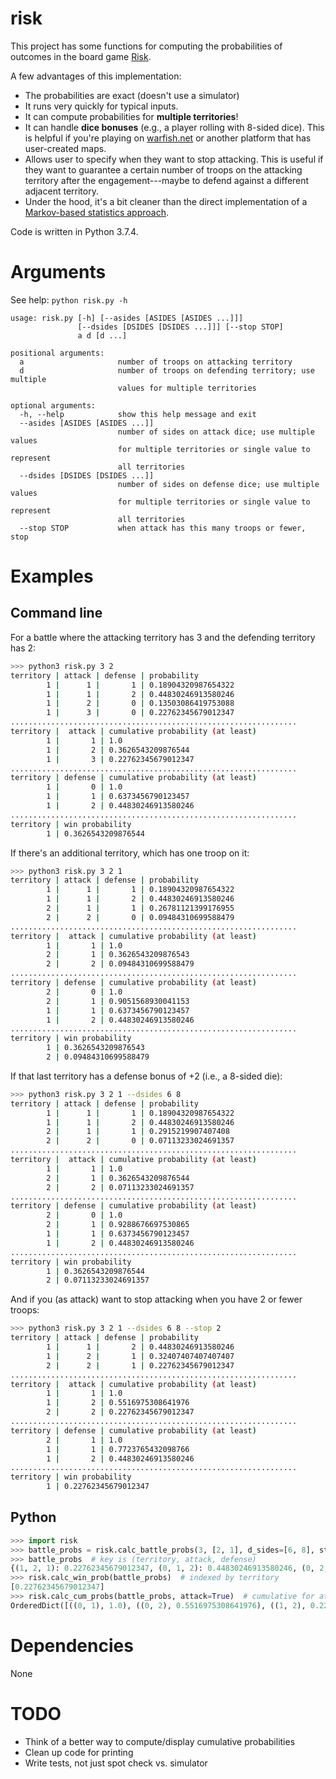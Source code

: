 # risk

This project has some functions for computing the probabilities of outcomes in the board game [Risk](https://en.wikipedia.org/wiki/Risk_(game)).

A few advantages of this implementation:
* The probabilities are exact (doesn't use a simulator)
* It runs very quickly for typical inputs.
* It can compute probabilities for **multiple territories**!
* It can handle **dice bonuses** (e.g., a player rolling with 8-sided dice). This is helpful if you're playing on [warfish.net](warfish.net) or another platform that has user-created maps.
* Allows user to specify when they want to stop attacking. This is useful if they want to guarantee a certain number of troops on the attacking territory after the engagement---maybe to defend against a different adjacent territory.
* Under the hood, it's a bit cleaner than the direct implementation of a [Markov-based statistics approach](http://www4.stat.ncsu.edu/~jaosborn/research/RISK.pdf).

Code is written in Python 3.7.4.


# Arguments

See help: `python risk.py -h`

```
usage: risk.py [-h] [--asides [ASIDES [ASIDES ...]]]
               [--dsides [DSIDES [DSIDES ...]]] [--stop STOP]
               a d [d ...]

positional arguments:
  a                     number of troops on attacking territory
  d                     number of troops on defending territory; use multiple
                        values for multiple territories

optional arguments:
  -h, --help            show this help message and exit
  --asides [ASIDES [ASIDES ...]]
                        number of sides on attack dice; use multiple values
                        for multiple territories or single value to represent
                        all territories
  --dsides [DSIDES [DSIDES ...]]
                        number of sides on defense dice; use multiple values
                        for multiple territories or single value to represent
                        all territories
  --stop STOP           when attack has this many troops or fewer, stop
```


# Examples

## Command line

For a battle where the attacking territory has 3 and the defending territory has 2:

```bash
>>> python3 risk.py 3 2
territory | attack | defense | probability
        1 |      1 |       1 | 0.18904320987654322
        1 |      1 |       2 | 0.44830246913580246
        1 |      2 |       0 | 0.13503086419753088
        1 |      3 |       0 | 0.22762345679012347
................................................................
territory |  attack | cumulative probability (at least)
        1 |       1 | 1.0
        1 |       2 | 0.3626543209876544
        1 |       3 | 0.22762345679012347
................................................................
territory | defense | cumulative probability (at least)
        1 |       0 | 1.0
        1 |       1 | 0.6373456790123457
        1 |       2 | 0.44830246913580246
................................................................
territory | win probability
        1 | 0.3626543209876544
```

If there's an additional territory, which has one troop on it:

```bash
>>> python3 risk.py 3 2 1
territory | attack | defense | probability
        1 |      1 |       1 | 0.18904320987654322
        1 |      1 |       2 | 0.44830246913580246
        2 |      1 |       1 | 0.26781121399176955
        2 |      2 |       0 | 0.09484310699588479
................................................................
territory |  attack | cumulative probability (at least)
        1 |       1 | 1.0
        2 |       1 | 0.3626543209876543
        2 |       2 | 0.09484310699588479
................................................................
territory | defense | cumulative probability (at least)
        2 |       0 | 1.0
        2 |       1 | 0.9051568930041153
        1 |       1 | 0.6373456790123457
        1 |       2 | 0.44830246913580246
................................................................
territory | win probability
        1 | 0.3626543209876543
        2 | 0.09484310699588479
```

If that last territory has a defense bonus of +2 (i.e., a 8-sided die):

```bash
>>> python3 risk.py 3 2 1 --dsides 6 8
territory | attack | defense | probability
        1 |      1 |       1 | 0.18904320987654322
        1 |      1 |       2 | 0.44830246913580246
        2 |      1 |       1 | 0.2915219907407408
        2 |      2 |       0 | 0.07113233024691357
................................................................
territory |  attack | cumulative probability (at least)
        1 |       1 | 1.0
        2 |       1 | 0.3626543209876544
        2 |       2 | 0.07113233024691357
................................................................
territory | defense | cumulative probability (at least)
        2 |       0 | 1.0
        2 |       1 | 0.9288676697530865
        1 |       1 | 0.6373456790123457
        1 |       2 | 0.44830246913580246
................................................................
territory | win probability
        1 | 0.3626543209876544
        2 | 0.07113233024691357
```

And if you (as attack) want to stop attacking when you have 2 or fewer troops:

```bash
>>> python3 risk.py 3 2 1 --dsides 6 8 --stop 2
territory | attack | defense | probability
        1 |      1 |       2 | 0.44830246913580246
        1 |      2 |       1 | 0.32407407407407407
        2 |      2 |       1 | 0.22762345679012347
................................................................
territory |  attack | cumulative probability (at least)
        1 |       1 | 1.0
        1 |       2 | 0.5516975308641976
        2 |       2 | 0.22762345679012347
................................................................
territory | defense | cumulative probability (at least)
        2 |       1 | 1.0
        1 |       1 | 0.7723765432098766
        1 |       2 | 0.44830246913580246
................................................................
territory | win probability
        1 | 0.22762345679012347
```

## Python

```python
>>> import risk
>>> battle_probs = risk.calc_battle_probs(3, [2, 1], d_sides=[6, 8], stop=2)
>>> battle_probs  # key is (territory, attack, defense)
{(1, 2, 1): 0.22762345679012347, (0, 1, 2): 0.44830246913580246, (0, 2, 1): 0.32407407407407407}
>>> risk.calc_win_prob(battle_probs)  # indexed by territory
[0.22762345679012347]
>>> risk.calc_cum_probs(battle_probs, attack=True)  # cumulative for attack
OrderedDict([((0, 1), 1.0), ((0, 2), 0.5516975308641976), ((1, 2), 0.22762345679012347)])
```

# Dependencies
None


# TODO
* Think of a better way to compute/display cumulative probabilities
* Clean up code for printing
* Write tests, not just spot check vs. simulator
